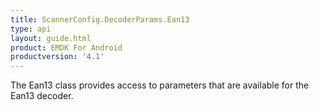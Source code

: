 ```yaml
---
title: ScannerConfig.DecoderParams.Ean13
type: api
layout: guide.html
product: EMDK For Android
productversion: '4.1'
---
```



The Ean13 class provides access to parameters that are available for
 the Ean13 decoder.












